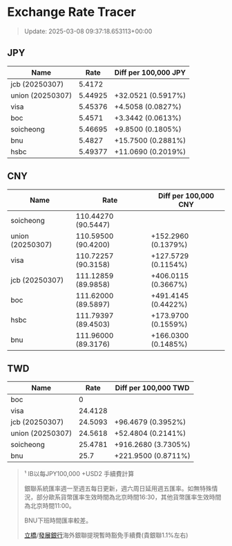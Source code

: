 # Exchange Rate Tracer

> Update: 2025-03-08 09:37:18.653113+00:00

## JPY

| Name             |    Rate | Diff per 100,000 JPY   |
|------------------|---------|------------------------|
| jcb (20250307)   | 5.4172  |                        |
| union (20250307) | 5.44925 | +32.0521 (0.5917%)     |
| visa             | 5.45376 | +4.5058 (0.0827%)      |
| boc              | 5.4571  | +3.3442 (0.0613%)      |
| soicheong        | 5.46695 | +9.8500 (0.1805%)      |
| bnu              | 5.4827  | +15.7500 (0.2881%)     |
| hsbc             | 5.49377 | +11.0690 (0.2019%)     |

## CNY

| Name             | Rate                | Diff per 100,000 CNY   |
|------------------|---------------------|------------------------|
| soicheong        | 110.44270	(90.5447) |                        |
| union (20250307) | 110.59500	(90.4200) | +152.2960 (0.1379%)    |
| visa             | 110.72257	(90.3158) | +127.5729 (0.1154%)    |
| jcb (20250307)   | 111.12859	(89.9858) | +406.0115 (0.3667%)    |
| boc              | 111.62000	(89.5897) | +491.4145 (0.4422%)    |
| hsbc             | 111.79397	(89.4503) | +173.9700 (0.1559%)    |
| bnu              | 111.96000	(89.3176) | +166.0300 (0.1485%)    |

## TWD

| Name             |    Rate | Diff per 100,000 TWD   |
|------------------|---------|------------------------|
| boc              |  0      |                        |
| visa             | 24.4128 |                        |
| jcb (20250307)   | 24.5093 | +96.4679 (0.3952%)     |
| union (20250307) | 24.5618 | +52.4804 (0.2141%)     |
| soicheong        | 25.4781 | +916.2680 (3.7305%)    |
| bnu              | 25.7    | +221.9500 (0.8711%)    |


> ¹ IB以每JPY100,000 +USD2 手續費計算
>
> 銀聯系統匯率週一至週五每日更新，週六周日延用週五匯率。如無特殊情況，部分歐系貨幣匯率生效時間為北京時間16:30，其他貨幣匯率生效時間為北京時間11:00。
>
> BNU下班時間匯率較差。
>
> [立橋](https://www.wlbank.com.mo/uploads/ueditor/file/20181211/1544536513900230.pdf)/[發展銀行](https://www.mdb.com.mo/Service_Charges_20230728.pdf)海外銀聯提現暫時豁免手續費(貴銀聯1.1%左右)

